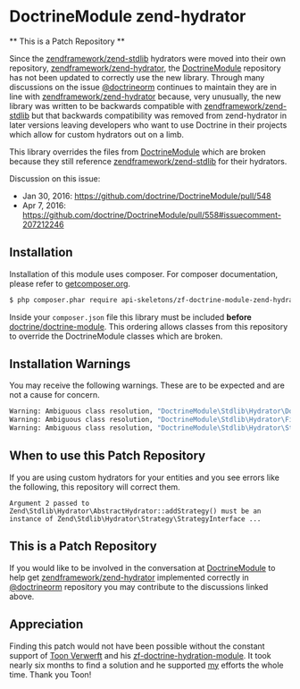 DoctrineModule zend-hydrator
============================

** This is a Patch Repository **

Since the [zendframework/zend-stdlib](https://github.com/zendframework/zend-stdlib) hydrators were moved into their own repository, [zendframework/zend-hydrator](https://github.com/zendframework/zend-hydrator), the [DoctrineModule](https://github.com/doctrine/DoctrineModule) repository has not been updated to correctly use the new library.  Through many discussions on the issue [@doctrineorm](https://twitter.com/doctrineorm) continues to maintain they are in line with [zendframework/zend-hydrator](https://github.com/zendframework/zend-hydrator) because, very unusually, the new library was written to be backwards compatible with [zendframework/zend-stdlib](https://github.com/zendframework/zend-stdlib) but that backwards compatibility was removed from zend-hydrator in later versions leaving developers who want to use Doctrine in their projects which allow for custom hydrators out on a limb.

This library overrides the files from [DoctrineModule](https://github.com/doctrine/DoctrineModule) which are broken because they still reference [zendframework/zend-stdlib](https://github.com/zendframework/zend-stdlib) for their hydrators.

Discussion on this issue:
 * Jan 30, 2016: https://github.com/doctrine/DoctrineModule/pull/548
 * Apr 7, 2016: https://github.com/doctrine/DoctrineModule/pull/558#issuecomment-207212246


Installation
------------

Installation of this module uses composer. For composer documentation, please refer to
[getcomposer.org](http://getcomposer.org/).

```sh
$ php composer.phar require api-skeletons/zf-doctrine-module-zend-hydrator ^1.0
```

Inside your `composer.json` file this library must be included **before** [doctrine/doctrine-module](https://github.com/doctrine/DoctrineModule).  This ordering allows classes from this repository to override the DoctrineModule classes which are broken.


Installation Warnings
---------------------

You may receive the following warnings.  These are to be expected and are not a cause for concern.

```sh
Warning: Ambiguous class resolution, "DoctrineModule\Stdlib\Hydrator\DoctrineObject" was found in both "Projects/phpro/zf-doctrine-hydration-module/vendor/api-skeletons/zf-doctrine-module-zend-hydrator/src/DoctrineObject.php" and "/Projects/phpro/zf-doctrine-hydration-module/vendor/doctrine/doctrine-module/src/DoctrineModule/Stdlib/Hydrator/DoctrineObject.php", the first will be used.
Warning: Ambiguous class resolution, "DoctrineModule\Stdlib\Hydrator\Filter\PropertyName" was found in both "/Projects/phpro/zf-doctrine-hydration-module/vendor/api-skeletons/zf-doctrine-module-zend-hydrator/src/Filter/PropertyName.php" and "/Projects/phpro/zf-doctrine-hydration-module/vendor/doctrine/doctrine-module/src/DoctrineModule/Stdlib/Hydrator/Filter/PropertyName.php", the first will be used.
Warning: Ambiguous class resolution, "DoctrineModule\Stdlib\Hydrator\Strategy\AbstractCollectionStrategy" was found in both "/Projects/phpro/zf-doctrine-hydration-module/vendor/api-skeletons/zf-doctrine-module-zend-hydrator/src/Strategy/AbstractCollectionStrategy.php" and "/Projects/phpro/zf-doctrine-hydration-module/vendor/doctrine/doctrine-module/src/DoctrineModule/Stdlib/Hydrator/Strategy/AbstractCollectionStrategy.php", the first will be used.
```


When to use this Patch Repository
---------------------------------

If you are using custom hydrators for your entities and you see errors like the following, this repository will correct them.

```
Argument 2 passed to Zend\Stdlib\Hydrator\AbstractHydrator::addStrategy() must be an instance of Zend\Stdlib\Hydrator\Strategy\StrategyInterface ...
```


This is a Patch Repository
--------------------------

If you would like to be involved in the conversation at [DoctrineModule](https://github.com/doctrine/DoctrineModule) to help get [zendframework/zend-hydrator](https://github.com/zendframework/zend-hydrator) implemented correctly in [@doctrineorm](https://twitter.com/doctrineorm) repository you may contribute to the discussions linked above.


Appreciation
------------

Finding this patch would not have been possible without the constant support of [Toon Verwerft](https://github.com/veewee) and his [zf-doctrine-hydration-module](https://github.com/phpro/zf-doctrine-hydration-module).  It took nearly six months to find a solution and he supported [my](http://www.tomhanderson.com) efforts the whole time.  Thank you Toon!